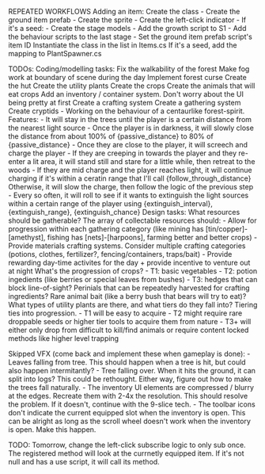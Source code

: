 REPEATED WORKFLOWS
	Adding an item:
		Create the class
			- Create the ground item prefab
			- Create the sprite
			- Create the left-click indicator
			- If it's a seed:
				- Create the stage models
				- Add the growth script to S1
				- Add the behaviour scripts to the last stage
			- Set the ground item prefab script's item ID
		Instantiate the class in the list in Items.cs
		If it's a seed, add the mapping to PlantSpawner.cs

TODOs:
	Coding/modelling tasks:
		Fix the walkability of the forest
		Make fog work at boundary of scene during the day
		Implement forest curse
		Create the hut
		Create the utility plants
		Create the crops
		Create the animals that will eat crops
		Add an inventory / container system. Don't worry about the UI being pretty at first
		Create a crafting system
		Create a gathering system
		Create cryptids
			- Working on the behaviour of a centaurlike forest-spirit. Features:
				- It will stay in the trees until the player is a certain distance from the nearest light source
				- Once the player is in darkness, it will slowly close the distance from about 100% of {passive_distance} to 80% of {passive_distance}
				- Once they are close to the player, it will screech and charge the player
				- If they are creeping in towards the player and they re-enter a lit area, it will stand still and stare for a little while, then retreat to the woods
				- If they are mid charge and the player reaches light, it will continue charging if it's within a ceratin range that I'll call {follow_through_distance}
					Otherwise, it will slow the charge, then follow the logic of the previous step
				- Every so often, it will roll to see if it wants to extinguish the light sources within a certain range of the player using
					{extinguish_interval}, {extinguish_range}, {extinguish_chance}
	Design tasks:
		What resources should be gatherable? The array of collectable resources should:
			- Allow for progression within each gathering category (like mining has [tin/copper]-[amethyst], fishing has [nets]-[harpoons], farming better and better crops)
			- Provide materials crafting systems. Consider multiple crafting categories (potions, clothes, fertilizer?, fencing/containers, traps/bait)
			- Provide rewarding day-time activites for the day + provide incentive to venture out at night
		What's the progression of crops?
			- T1: basic vegetables
			- T2: potion ingedients (like berries or special leaves from bushes)
			- T3: hedges that can block line-of-sight? Perinials that can be repeatedly harvested for crafting ingredients? Rare animal bait (like a berry bush that bears will try to eat)? 
		What types of utility plants are there, and what tiers do they fall into? Tiering ties into progression.
			- T1 will be easy to acquire
			- T2 might require rare droppable seeds or higher tier tools to acquire them from nature
			- T3+ will either only drop from difficult to kill/find animals or require content locked methods like higher level trapping
		
Skipped VFX (come back and implement these when gameplay is done):
	- Leaves falling from tree. This should happen when a tree is hit, but could also happen intermitantly?
	- Tree falling over. When it hits the ground, it can split into logs? This could be rethought. Either way, figure out how to make the trees fall naturally.
	- The inventory UI elements are compressed / blurry at the edges. Recreate them with 2-4x the resolution. This should resolve the problem. If it doesn't, continue with the 9-slice tech.
	- The toolbar icons don't indicate the current equipped slot when the inventory is open. This can be alright as long as the scroll wheel doesn't work when the inventory is open. Make this happen.


TODO: Tomorrow, change the left-click subscribe logic to only sub once. The registered method will look at the currnetly equipped item. If it's not null and has a use script, it will call its method.
